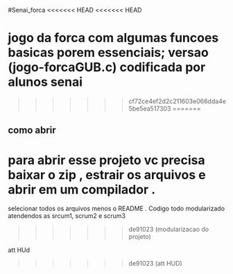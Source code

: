 #Senai_forca
<<<<<<< HEAD
<<<<<<< HEAD

jogo da forca com algumas funcoes basicas porem essenciais;
versao (jogo-forcaGUB.c) codificada por alunos senai 
=======
>>>>>>> cf72ce4ef2d2c211603e066dda4e5be5ea517303
=======


## como abrir 
# para abrir esse projeto vc precisa baixar o zip , estrair os arquivos e abrir em um compilador .
selecionar todos os arquivos menos o README .
Codigo todo modularizado atendendos as srcum1, scrum2 e scrum3
>>>>>>> de91023 (modularizacao do projeto)

att HUd

>>>>>>> de91023 (att HUD)

